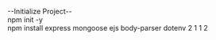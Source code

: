 --Initialize Project-- <br>
npm init -y <br>
npm install express mongoose ejs body-parser dotenv
2
1
1
2
